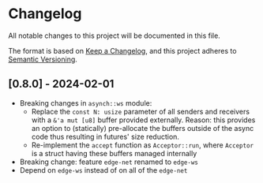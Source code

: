 # Changelog

All notable changes to this project will be documented in this file.

The format is based on [Keep a Changelog](https://keepachangelog.com/en/1.0.0/),
and this project adheres to [Semantic Versioning](https://semver.org/spec/v2.0.0.html).

## [0.8.0] - 2024-02-01
* Breaking changes in `asynch::ws` module:
  * Replace the `const N: usize` parameter of all senders and receivers with a `&'a mut [u8]` buffer provided externally. Reason: this provides an option to (statically) pre-allocate the buffers outside of the async code thus resulting in futures' size reduction.
  * Re-implement the `accept` function as `Acceptor::run`, where `Acceptor` is a struct having these buffers managed internally
* Breaking change: feature `edge-net` renamed to `edge-ws`
* Depend on `edge-ws` instead of on all of the `edge-net`
